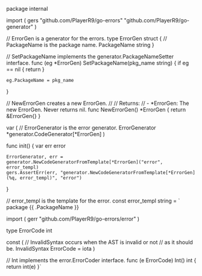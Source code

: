 package internal

import (
	gers "github.com/PlayerR9/go-errors"
	"github.com/PlayerR9/go-generator"
)

// ErrorGen is a generator for the errors.
type ErrorGen struct {
	// PackageName is the package name.
	PackageName string
}

// SetPackageName implements the generator.PackageNameSetter interface.
func (eg *ErrorGen) SetPackageName(pkg_name string) {
	if eg == nil {
		return
	}

	eg.PackageName = pkg_name
}

// NewErrorGen creates a new ErrorGen.
//
// Returns:
//   - *ErrorGen: The new ErrorGen. Never returns nil.
func NewErrorGen() *ErrorGen {
	return &ErrorGen{}
}

var (
	// ErrorGenerator is the error generator.
	ErrorGenerator *generator.CodeGenerator[*ErrorGen]
)

func init() {
	var err error

	ErrorGenerator, err = generator.NewCodeGeneratorFromTemplate[*ErrorGen]("error", error_templ)
	gers.AssertErr(err, "generator.NewCodeGeneratorFromTemplate[*ErrorGen](%q, error_templ)", "error")
}

// error_templ is the template for the error.
const error_templ string = `
package {{ .PackageName }}

import (
	gerr "github.com/PlayerR9/go-errors/error"
)

type ErrorCode int

const (
	// InvalidSyntax occurs when the AST is invalid or not
	// as it should be.
	InvalidSyntax ErrorCode = iota
)

// Int implements the error.ErrorCoder interface.
func (e ErrorCode) Int() int {
	return int(e)
}`
